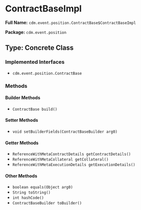# ContractBaseImpl

**Full Name:** `cdm.event.position.ContractBase$ContractBaseImpl`

**Package:** `cdm.event.position`

## Type: Concrete Class

### Implemented Interfaces

- `cdm.event.position.ContractBase`

### Methods

#### Builder Methods

- `ContractBase build()`

#### Setter Methods

- `void setBuilderFields(ContractBaseBuilder arg0)`

#### Getter Methods

- `ReferenceWithMetaContractDetails getContractDetails()`
- `ReferenceWithMetaCollateral getCollateral()`
- `ReferenceWithMetaExecutionDetails getExecutionDetails()`

#### Other Methods

- `boolean equals(Object arg0)`
- `String toString()`
- `int hashCode()`
- `ContractBaseBuilder toBuilder()`

